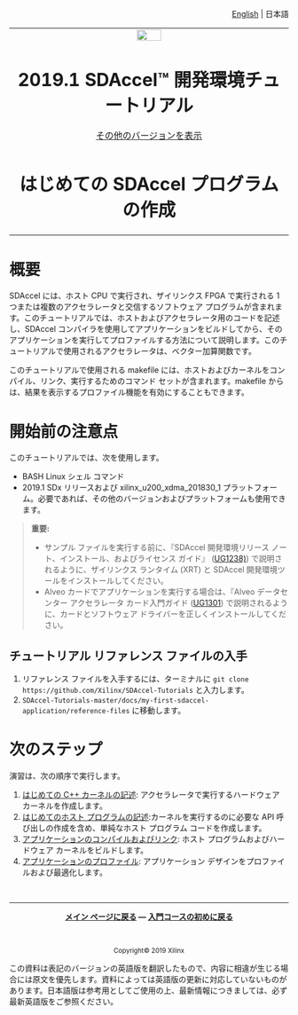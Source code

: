 <p align="right">
<a href="../../../docs/my-first-sdaccel-application/README.md">English</a> | <a>日本語</a>
</p>
<table>
 <tr>
   <td align="center"><img src="https://japan.xilinx.com/content/dam/xilinx/imgs/press/media-kits/corporate/xilinx-logo.png" width="30%"/><h1>2019.1 SDAccel™ 開発環境チュートリアル</h1>
   <a href="https://github.com/Xilinx/SDAccel-Tutorials/branches/all">その他のバージョンを表示</a>
   </td>
 </tr>
 <tr>
 <td align="center"><h1>はじめての SDAccel プログラムの作成</h1>
 </td>
 </tr>
</table>

# 概要

SDAccel には、ホスト CPU で実行され、ザイリンクス FPGA で実行される 1 つまたは複数のアクセラレータと交信するソフトウェア プログラムが含まれます。このチュートリアルでは、ホストおよびアクセラレータ用のコードを記述し、SDAccel コンパイラを使用してアプリケーションをビルドしてから、そのアプリケーションを実行してプロファイルする方法について説明します。このチュートリアルで使用されるアクセラレータは、ベクター加算関数です。

このチュートリアルで使用される makefile には、ホストおよびカーネルをコンパイル、リンク、実行するためのコマンド セットが含まれます。makefile からは、結果を表示するプロファイル機能を有効にすることもできます。

# 開始前の注意点

このチュートリアルでは、次を使用します。

* BASH Linux シェル コマンド
* 2019.1 SDx リリースおよび xilinx\_u200\_xdma\_201830\_1 プラットフォーム。必要であれば、その他のバージョンおよびプラットフォームも使用できます。

> **重要:**
>
> * サンプル ファイルを実行する前に、『SDAccel 開発環境リリース ノート、インストール、およびライセンス ガイド』 ([UG1238)](https://japan.xilinx.com/html_docs/xilinx2019_1/sdaccel_doc/yrc1534452173645.html)) で説明されるように、ザイリンクス ランタイム (XRT) と SDAccel 開発環境ツールをインストールしてください。
> * Alveo カードでアプリケーションを実行する場合は、『Alveo データセンター アクセラレータ カード入門ガイド ([UG1301](https://japan.xilinx.com/support/documentation/boards_and_kits/accelerator-cards/ug1301-getting-started-guide-alveo-accelerator-cards.pdf)) で説明されるように、カードとソフトウェア ドライバーを正しくインストールしてください。

## チュートリアル リファレンス ファイルの入手

1. リファレンス ファイルを入手するには、ターミナルに `git clone https://github.com/Xilinx/SDAccel-Tutorials` と入力します。
2. `SDAccel-Tutorials-master/docs/my-first-sdaccel-application/reference-files` に移動します。

# 次のステップ

演習は、次の順序で実行します。

1. [はじめての C++ カーネルの記述](./cpp_kernel.md): アクセラレータで実行するハードウェア カーネルを作成します。
2. [はじめてのホスト プログラムの記述](./host_program.md):カーネルを実行するのに必要な API 呼び出しの作成を含め、単純なホスト プログラム コードを作成します。
3. [アプリケーションのコンパイルおよびリンク](./building_application.md): ホスト プログラムおよびハードウェア カーネルをビルドします。
4. [アプリケーションのプロファイル](./profile_debug.md): アプリケーション デザインをプロファイルおよび最適化します。

</br>
<hr/>
<p align= center><b><a href="../../README.md">メイン ページに戻る</a> — <a href="../sdaccel-getting-started/README.md">入門コースの初めに戻る</a></b></p>
</br>
<p align="center"><sup>Copyright&copy; 2019 Xilinx</sup></p>

この資料は表記のバージョンの英語版を翻訳したもので、内容に相違が生じる場合には原文を優先します。資料によっては英語版の更新に対応していないものがあります。日本語版は参考用としてご使用の上、最新情報につきましては、必ず最新英語版をご参照ください。
